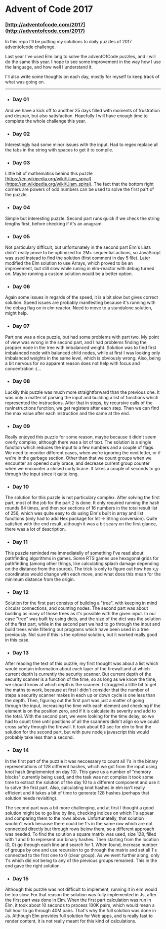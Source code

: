 # Advent of Code 2017
### [http://adventofcode.com/2017](http://adventofcode.com/2017)

In this repo I'll be putting my solutions to daily puzzles of 2017 adventofcode challenge.

Last year I've used Elm lang to solve the adventOfCode puzzles, and I will do the same this year.
I hope to see some improvement in the way how I use the language, and how well I understand it.

I'll also write some thoughts on each day, mostly for myself to keep track of what was going on.

---

- ### Day 01
And we have a kick off to another 25 days filled with moments of frustration and despair, but also satisfaction. Hopefully I will have enough time to complete the whole challenge this year.
- ### Day 02
Interestingly had some minor issues with the input. Had to regex replace all the tabs in the string with spaces to get it to compile.
- ### Day 03
Little bit of mathematics behind this puzzle [https://en.wikipedia.org/wiki/Ulam_spiral](https://en.wikipedia.org/wiki/Ulam_spiral).
The fact that the bottom right corners are powers of odd numbers can be used to solve the first part of the puzzle.
- ### Day 04
Simple but interesting puzzle. Second part runs quick if we check the string lengths first, before checking if it's an anagram.
- ### Day 05
Not particulary difficult, but unfortunately in the second part Elm's Lists didn't really prove to be optimized for 2M+ sequential actions, so JavaScript was used instead to find the solution (first comment in day 5 file). Later modified the Elm solution to use Arrays, which proved to be an improvement, but still slow while runing in elm-reactor with debug turned on. Maybe running a custom solution would be a better option.
- ### Day 06
Again some issues in regards of the speed, it is a bit slow but gives correct solution. Speed issues are probably manifesting because it's running with the debug flag on in elm reactor. Need to move to a standalone solution, might help.
- ### Day 07
Part one was a nice puzzle, but had some problems with part two. My point of view was wrong in the second part, and I had problems finding the propper node in the tree with imbalanced weight. Solution was to find first imbalanced node with balanced child nodes, while at first I was looking only imbalanced weights in the same level, which is obviously wrong. Also, being a bit nervous for no apparent reason does not help with focus and concentration :(...
- ### Day 08
Luckily this puzzle was much more straightforward than the previous one. It was only a matter of parsing the input and building a list of functions which represented the instructions. After that in steps, by recursive calls of the runInstructions function, we get registers after each step. Then we can find the max value after each instruction and the same at the end.
- ### Day 09
Really enjoyed this puzzle for some reason, maybe because it didn't seem overly complex, although there was a lot of text. The solution is a single function which reduces the input to a few numbers and a couple of flags. We need to monitor different cases, when we're ignoring the next letter, or if we're in the garbage section. Other than that we count groups when we encounter an opened curly brace, and decrease current group counter when we encounter a closed curly brace. It takes a couple of seconds to go through the input since it quite long.
- ### Day 10
The solution for this puzzle is not particulary complex. After solving the first part, most of the job for the part 2 is done. It only required running the hash rounds 64 times, and then xor sections of 16 numbers in the total result list of 256, which was quite easy to do using Elm's built in array and list functions (only had to add Hex package for Int -> String conversion). Quite satisfied with the end result, although it was a bit scary on the first glance, there was a lot of description.
- ### Day 11
This puzzle reminded me immediatelly of something I've read about pathfinding algorithms in games. Some RTS games use hexagonal grids for pathfinding (among other things, like calculating splash damage depending on the distance from the source). The trick is only to figure out how hex x,y coordinates would change with each move, and what does this mean for the minimum distance from the origin.
- ### Day 12
Solution for the first part consists of building a "tree", with keeping in mind circular connections, and counting nodes. The second part was about building as many of those trees as it's possible with the given input. In our case "tree" was built by using dicts, and the size of the dict was the solution of the first part, while in the second part we had to go through the input and build trees while filtering out programs which have been used in a tree previously. Not sure if this is the optimal solution, but it worked really good in this case.
- ### Day 13
After reading the text of this puzzle, my first thought was about a list which would contain information about each layer of the firewall and at which current depth is currently the security scanner. But current depth of the security scanner is a function of the time, so as long as we know the time, we should know at which depth is the scanner. I struggled a little bit to get the maths to work, because at first I didn't consider that the number of steps a security scanner makes in each up or down cycle is one less than the depth. Then, figuring out the first part was just a matter of going through the input, increasing the time with each element and checking if the element is on the position zero, and if it is calculate its severity and add to the total. With the second part, we were looking for the time delay, so we had to count time until positions of all the scanners didn't align so we could cross safely through the firewall. It took about 60 sec for elm to find the solution for the second part, but with pure nodejs javascript this would probably take less than a second.
- ### Day 14
In the first part of the puzzle it was neccessary to count all 1's in the binary representations of 128 different hashes, which we got from the input using knot hash (implemented on day 10). This gave us a number of "memory blocks" currently being used, and the task was not complex it took some time to extract the solution of the day 10 to a different component and use it to solve the first part. Also, calculating knot hashes in elm isn't really efficient and it takes a bit of time to generate 128 hashes (perhaps that solution needs revisiting).

The second part was a bit more challenging, and at first I thought a good solution might be to go line by line, checking indices on which 1's appear and comparing them to the rows above. Unfortunatelly, that solution wouldn't work because there could be 1's in the same row which are not connected directly but through rows below them, so a different approach was needed. To find the solution a square matrix was used, size 128, filled with 1 and 0 to represent our binary hashes. Then starting from the location (0, 0) go through each line and search for 1. When found, increase number of groups by one and use recursion to go through the matrix and set all 1's connected to the first one to 0 (clear group). As we went further along, only 1's which did not belog to any of the previous groups remained. This in the end gave the right solution.
- ### Day 15
Although this puzzle was not difficult to implement, running it in elm would be too slow. For that reason the solution was fully implemented in Js, after the first part was done in Elm. When the first part calculation was run in Elm, it took about 10 seconds to process 100K pairs, which would mean a full hour to go through 40M pairs. That's why the full solution was done in Js. Although Elm provides full solution for Web apps, and is really fast to render content, it is not really meant for this kind of calculations.